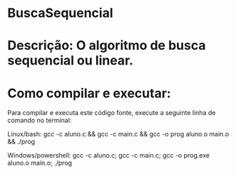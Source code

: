 # BuscaSequencial
# Descrição: O algoritmo de busca sequencial ou linear.




# Como compilar e executar:
Para compilar e executa este código fonte, execute a seguinte linha de comando no terminal:

Linux/bash: gcc -c aluno.c && gcc -c main.c && gcc -o prog aluno.o main.o && ./prog

Windows/powershell: gcc -c aluno.c; gcc -c main.c; gcc -o prog.exe aluno.o main.o; ./prog